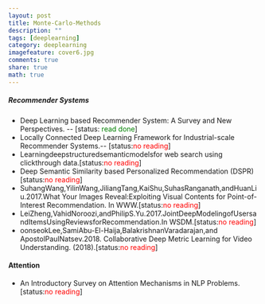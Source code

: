 ```yaml
---
layout: post
title: Monte-Carlo-Methods
description: ""
tags: [deeplearning]
category: deeplearning
imagefeature: cover6.jpg
comments: true
share: true
math: true
---
```


##### Recommender Systems
   * Deep Learning based Recommender System: A Survey and New Perspectives. -- [status:<span style="color:green"> read done</span>]
   * Locally Connected Deep Learning Framework for Industrial-scale Recommender Systems.-- [status:<span style="color:red">no reading</span>]
   * Learningdeepstructuredsemanticmodelsfor web search using clickthrough data.[status:<span style="color:red">no reading</span>]
   * Deep Semantic Similarity based Personalized Recommendation (DSPR) [status:<span style="color:red">no reading</span>]
   * SuhangWang,YilinWang,JiliangTang,KaiShu,SuhasRanganath,andHuanLiu.2017.What Your Images Reveal:Exploiting Visual Contents for Point-of-Interest Recommendation. In WWW.[status:<span style="color:red">no reading</span>]
   * LeiZheng,VahidNoroozi,andPhilipS.Yu.2017.JointDeepModelingofUsersandItemsUsingReviewsforRecommendation.In WSDM.[status:<span style="color:red">no reading</span>]
   * oonseokLee,SamiAbu-El-Haija,BalakrishnanVaradarajan,and ApostolPaulNatsev.2018. Collaborative Deep Metric Learning for
Video Understanding. (2018).[status:<span style="color:red">no reading</span>]

#### Attention
* An Introductory Survey on Attention Mechanisms in NLP Problems.[status:<span style="color:red">no reading</span>]